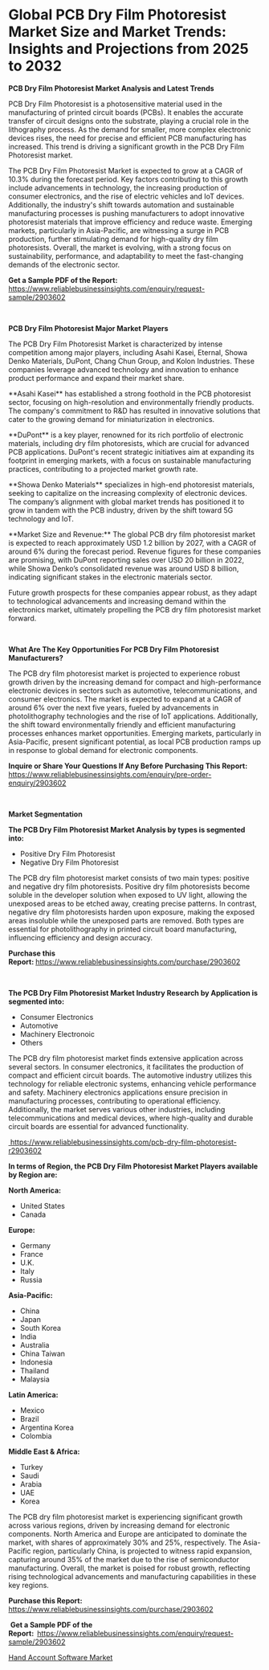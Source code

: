 <p><h1>Global PCB Dry Film Photoresist Market Size and Market Trends: Insights and Projections from 2025 to 2032</h1></p><p><strong>PCB Dry Film Photoresist Market Analysis and Latest Trends</strong></p>
<p><p>PCB Dry Film Photoresist is a photosensitive material used in the manufacturing of printed circuit boards (PCBs). It enables the accurate transfer of circuit designs onto the substrate, playing a crucial role in the lithography process. As the demand for smaller, more complex electronic devices rises, the need for precise and efficient PCB manufacturing has increased. This trend is driving a significant growth in the PCB Dry Film Photoresist market.</p><p>The PCB Dry Film Photoresist Market is expected to grow at a CAGR of 10.3% during the forecast period. Key factors contributing to this growth include advancements in technology, the increasing production of consumer electronics, and the rise of electric vehicles and IoT devices. Additionally, the industry's shift towards automation and sustainable manufacturing processes is pushing manufacturers to adopt innovative photoresist materials that improve efficiency and reduce waste. Emerging markets, particularly in Asia-Pacific, are witnessing a surge in PCB production, further stimulating demand for high-quality dry film photoresists. Overall, the market is evolving, with a strong focus on sustainability, performance, and adaptability to meet the fast-changing demands of the electronic sector.</p></p>
<p><strong>Get a Sample PDF of the Report:&nbsp;</strong> <a href="https://www.reliablebusinessinsights.com/enquiry/request-sample/2903602?utm_campaign=3077&utm_medium=2&utm_source=Github&utm_content=ia&utm_term=11032025&utm_id=pcb-dry-film-photoresist">https://www.reliablebusinessinsights.com/enquiry/request-sample/2903602</a></p>
<p>&nbsp;</p>
<p><strong>PCB Dry Film Photoresist Major Market Players</strong></p>
<p><p>The PCB Dry Film Photoresist Market is characterized by intense competition among major players, including Asahi Kasei, Eternal, Showa Denko Materials, DuPont, Chang Chun Group, and Kolon Industries. These companies leverage advanced technology and innovation to enhance product performance and expand their market share.</p><p>**Asahi Kasei** has established a strong foothold in the PCB photoresist sector, focusing on high-resolution and environmentally friendly products. The company's commitment to R&D has resulted in innovative solutions that cater to the growing demand for miniaturization in electronics.</p><p>**DuPont** is a key player, renowned for its rich portfolio of electronic materials, including dry film photoresists, which are crucial for advanced PCB applications. DuPont's recent strategic initiatives aim at expanding its footprint in emerging markets, with a focus on sustainable manufacturing practices, contributing to a projected market growth rate.</p><p>**Showa Denko Materials** specializes in high-end photoresist materials, seeking to capitalize on the increasing complexity of electronic devices. The company’s alignment with global market trends has positioned it to grow in tandem with the PCB industry, driven by the shift toward 5G technology and IoT.</p><p>**Market Size and Revenue:** The global PCB dry film photoresist market is expected to reach approximately USD 1.2 billion by 2027, with a CAGR of around 6% during the forecast period. Revenue figures for these companies are promising, with DuPont reporting sales over USD 20 billion in 2022, while Showa Denko’s consolidated revenue was around USD 8 billion, indicating significant stakes in the electronic materials sector.</p><p>Future growth prospects for these companies appear robust, as they adapt to technological advancements and increasing demand within the electronics market, ultimately propelling the PCB dry film photoresist market forward.</p></p>
<p>&nbsp;</p>
<p><strong>What Are The Key Opportunities For PCB Dry Film Photoresist Manufacturers?</strong></p>
<p><p>The PCB dry film photoresist market is projected to experience robust growth driven by the increasing demand for compact and high-performance electronic devices in sectors such as automotive, telecommunications, and consumer electronics. The market is expected to expand at a CAGR of around 6% over the next five years, fueled by advancements in photolithography technologies and the rise of IoT applications. Additionally, the shift toward environmentally friendly and efficient manufacturing processes enhances market opportunities. Emerging markets, particularly in Asia-Pacific, present significant potential, as local PCB production ramps up in response to global demand for electronic components.</p></p>
<p><strong>Inquire or Share Your Questions If Any Before Purchasing This Report:</strong> <a href="https://www.reliablebusinessinsights.com/enquiry/pre-order-enquiry/2903602?utm_campaign=3077&utm_medium=2&utm_source=Github&utm_content=ia&utm_term=11032025&utm_id=pcb-dry-film-photoresist">https://www.reliablebusinessinsights.com/enquiry/pre-order-enquiry/2903602</a></p>
<p>&nbsp;</p>
<p><strong>Market Segmentation</strong></p>
<p><strong>The PCB Dry Film Photoresist Market Analysis by types is segmented into:</strong></p>
<p><ul><li>Positive Dry Film Photoresist</li><li>Negative Dry Film Photoresist</li></ul></p>
<p><p>The PCB dry film photoresist market consists of two main types: positive and negative dry film photoresists. Positive dry film photoresists become soluble in the developer solution when exposed to UV light, allowing the unexposed areas to be etched away, creating precise patterns. In contrast, negative dry film photoresists harden upon exposure, making the exposed areas insoluble while the unexposed parts are removed. Both types are essential for photolithography in printed circuit board manufacturing, influencing efficiency and design accuracy.</p></p>
<p><strong>Purchase this Report:&nbsp;</strong><a href="https://www.reliablebusinessinsights.com/purchase/2903602?utm_campaign=3077&utm_medium=2&utm_source=Github&utm_content=ia&utm_term=11032025&utm_id=pcb-dry-film-photoresist">https://www.reliablebusinessinsights.com/purchase/2903602</a></p>
<p>&nbsp;</p>
<p><strong>The PCB Dry Film Photoresist Market Industry Research by Application is segmented into:</strong></p>
<p><ul><li>Consumer Electronics</li><li>Automotive</li><li>Machinery Electronoic</li><li>Others</li></ul></p>
<p><p>The PCB dry film photoresist market finds extensive application across several sectors. In consumer electronics, it facilitates the production of compact and efficient circuit boards. The automotive industry utilizes this technology for reliable electronic systems, enhancing vehicle performance and safety. Machinery electronics applications ensure precision in manufacturing processes, contributing to operational efficiency. Additionally, the market serves various other industries, including telecommunications and medical devices, where high-quality and durable circuit boards are essential for advanced functionality.</p></p>
<p><a href="https://www.reliablebusinessinsights.com/pcb-dry-film-photoresist-r2903602?utm_campaign=3077&utm_medium=2&utm_source=Github&utm_content=ia&utm_term=11032025&utm_id=pcb-dry-film-photoresist">&nbsp;https://www.reliablebusinessinsights.com/pcb-dry-film-photoresist-r2903602</a></p>
<p><strong>In terms of Region, the PCB Dry Film Photoresist Market Players available by Region are:</strong></p>
<p>
    <p> <strong> North America: </strong>
        <ul>
            <li>United States</li>
            <li>Canada</li>
        </ul>
        </p> 
    <p> <strong> Europe: </strong>
        <ul>
            <li>Germany</li>
            <li>France</li>
            <li>U.K.</li>
            <li>Italy</li>
            <li>Russia</li>
        </ul>
        </p> 
    <p> <strong> Asia-Pacific: </strong>
        <ul>
            <li>China</li>
            <li>Japan</li>
            <li>South Korea</li>
            <li>India</li>
            <li>Australia</li>
            <li>China Taiwan</li>
            <li>Indonesia</li>
            <li>Thailand</li>
            <li>Malaysia</li>
        </ul>
        </p> 
    <p> <strong> Latin America: </strong>
        <ul>
            <li>Mexico</li>
            <li>Brazil</li>
            <li>Argentina Korea</li>
            <li>Colombia</li>
        </ul>
        </p> 
    <p> <strong> Middle East & Africa: </strong>
        <ul>
            <li>Turkey</li>
            <li>Saudi</li>
            <li>Arabia</li>
            <li>UAE</li>
            <li>Korea</li>
        </ul>
    </p>
    </p>
<p><p>The PCB dry film photoresist market is experiencing significant growth across various regions, driven by increasing demand for electronic components. North America and Europe are anticipated to dominate the market, with shares of approximately 30% and 25%, respectively. The Asia-Pacific region, particularly China, is projected to witness rapid expansion, capturing around 35% of the market due to the rise of semiconductor manufacturing. Overall, the market is poised for robust growth, reflecting rising technological advancements and manufacturing capabilities in these key regions.</p></p>
<p><strong>Purchase this Report: </strong><a href="https://www.reliablebusinessinsights.com/purchase/2903602?utm_campaign=3077&utm_medium=2&utm_source=Github&utm_content=ia&utm_term=11032025&utm_id=pcb-dry-film-photoresist">https://www.reliablebusinessinsights.com/purchase/2903602</a></p>
<p>&nbsp;<strong>Get a Sample PDF of the Report:&nbsp;&nbsp;</strong><a href="https://www.reliablebusinessinsights.com/enquiry/request-sample/2903602?utm_campaign=3077&utm_medium=2&utm_source=Github&utm_content=ia&utm_term=11032025&utm_id=pcb-dry-film-photoresist">https://www.reliablebusinessinsights.com/enquiry/request-sample/2903602</a></p>
<p><strong></strong></p>
<p><p><a href="https://github.com/rogetspate12/Market-Research-Report-List-1/blob/main/hand-account-software-market.md?utm_campaign=3077&utm_medium=2&utm_source=Github&utm_content=ia&utm_term=11032025&utm_id=pcb-dry-film-photoresist">Hand Account Software Market</a></p></p>